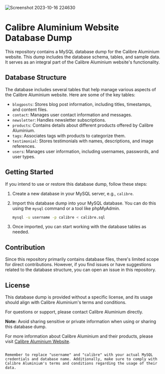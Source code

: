 ![Screenshot 2023-10-16 224630](https://github.com/Jhaveri-Jeet/Calibre/assets/114752089/d36497c7-7cc2-4191-9a82-98e21c6aef13)

# Calibre Aluminium Website Database Dump

This repository contains a MySQL database dump for the Calibre Aluminium website. This dump includes the database schema, tables, and sample data. It serves as an integral part of the Calibre Aluminium website's functionality.

## Database Structure

The database includes several tables that help manage various aspects of the Calibre Aluminium website. Here are some of the key tables:

- `blogposts`: Stores blog post information, including titles, timestamps, and content files.
- `contact`: Manages user contact information and messages.
- `newsletter`: Handles newsletter subscriptions.
- `products`: Contains details about different products offered by Calibre Aluminium.
- `tags`: Associates tags with products to categorize them.
- `testimonial`: Stores testimonials with names, descriptions, and image references.
- `users`: Manages user information, including usernames, passwords, and user types.

## Getting Started

If you intend to use or restore this database dump, follow these steps:

1. Create a new database in your MySQL server, e.g., `calibre`.

2. Import this database dump into your MySQL database. You can do this using the `mysql` command or a tool like phpMyAdmin.

   ```bash
   mysql -u username -p calibre < calibre.sql
   ```

3. Once imported, you can start working with the database tables as needed.

## Contribution

Since this repository primarily contains database files, there's limited scope for direct contributions. However, if you find issues or have suggestions related to the database structure, you can open an issue in this repository.

## License

This database dump is provided without a specific license, and its usage should align with Calibre Aluminium's terms and conditions.

For questions or support, please contact Calibre Aluminium directly.

**Note:** Avoid sharing sensitive or private information when using or sharing this database dump.

For more information about Calibre Aluminium and their products, please visit [Calibre Aluminium Website](https://calibrealuminium.com/).

```

Remember to replace "username" and "calibre" with your actual MySQL credentials and database name. Additionally, make sure to comply with Calibre Aluminium's terms and conditions regarding the usage of their data.
```
